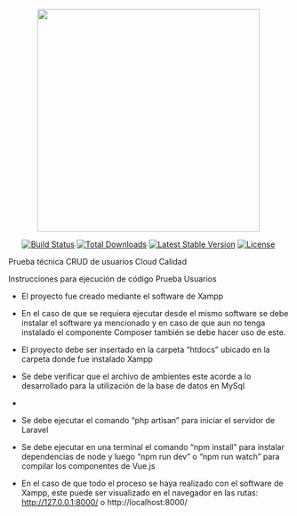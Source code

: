<p align="center"><a href="https://laravel.com" target="_blank"><img src="https://raw.githubusercontent.com/laravel/art/master/logo-lockup/5%20SVG/2%20CMYK/1%20Full%20Color/laravel-logolockup-cmyk-red.svg" width="400"></a></p>

<p align="center">
<a href="https://travis-ci.org/laravel/framework"><img src="https://travis-ci.org/laravel/framework.svg" alt="Build Status"></a>
<a href="https://packagist.org/packages/laravel/framework"><img src="https://img.shields.io/packagist/dt/laravel/framework" alt="Total Downloads"></a>
<a href="https://packagist.org/packages/laravel/framework"><img src="https://img.shields.io/packagist/v/laravel/framework" alt="Latest Stable Version"></a>
<a href="https://packagist.org/packages/laravel/framework"><img src="https://img.shields.io/packagist/l/laravel/framework" alt="License"></a>
</p>

Prueba técnica CRUD de usuarios Cloud Calidad

Instrucciones para ejecución de código Prueba Usuarios

* El proyecto fue creado mediante el software de Xampp

* En el caso de que se requiera ejecutar desde el mismo software se debe instalar el software ya mencionado y en caso de que aun no tenga instalado el componente Composer también se debe hacer uso de este.

* El proyecto debe ser insertado en la carpeta “htdocs” ubicado en la carpeta donde fue instalado Xampp

* Se debe verificar que el archivo de ambientes este acorde a lo desarrollado para la utilización de la base de datos en MySql
*
* Se debe ejecutar el comando “php artisan” para iniciar el servidor de Laravel 

* Se debe ejecutar en una terminal el comando “npm install” para instalar dependencias de node y luego “npm run dev” o “npm run watch” para compilar los componentes de Vue.js

* En el caso de que todo el proceso se haya realizado con el software de Xampp, este puede ser visualizado en el navegador en las rutas: http://127.0.0.1:8000/ o http://localhost:8000/ 
